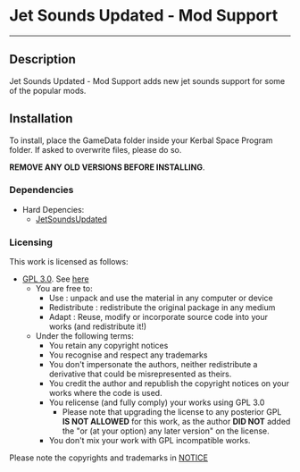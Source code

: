 # Jet Sounds Updated - Mod Support
- - -

## Description

Jet Sounds Updated - Mod Support adds new jet sounds support for some of the popular mods.

## Installation

To install, place the GameData folder inside your Kerbal Space Program folder. If asked to overwrite files, please do so.

**REMOVE ANY OLD VERSIONS BEFORE INSTALLING**.

### Dependencies

* Hard Depencies:
	* [JetSoundsUpdated](https://github.com/linuxgurugamer/JetSoundsUpdated)

### Licensing

This work is licensed as follows:

* [GPL 3.0](https://www.gnu.org/licenses/gpl-3.0.en.html). See [here](./LICENSE)
	+ You are free to:
		- Use : unpack and use the material in any computer or device
		- Redistribute : redistribute the original package in any medium
		- Adapt : Reuse, modify or incorporate source code into your works (and redistribute it!) 
	+ Under the following terms:
		- You retain any copyright notices
		- You recognise and respect any trademarks
		- You don't impersonate the authors, neither redistribute a derivative that could be misrepresented as theirs.
		- You credit the author and republish the copyright notices on your works where the code is used.
		- You relicense (and fully comply) your works using GPL 3.0
			- Please note that upgrading the license to any posterior GPL **IS NOT ALLOWED** for this work, as the author **DID NOT** added the "or (at your option) any later version" on the license. 	
		- You don't mix your work with GPL incompatible works.

Please note the copyrights and trademarks in [NOTICE](./NOTICE)
